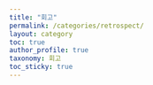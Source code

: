 ```yaml
---
title: "회고"
permalink: /categories/retrospect/
layout: category
toc: true
author_profile: true
taxonomy: 회고
toc_sticky: true 
--- 
```


